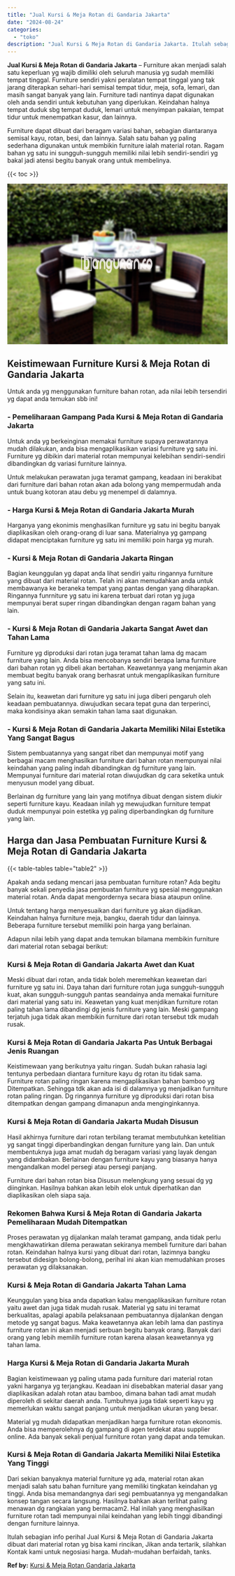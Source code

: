 ```yaml
---
title: "Jual Kursi & Meja Rotan di Gandaria Jakarta"
date: "2024-08-24"
categories: 
  - "toko"
description: "Jual Kursi & Meja Rotan di Gandaria Jakarta. Itulah sebagian info perihal Jual Kursi & Meja Rotan di Gandaria Jakarta dibuat dari material rotan yg bisa kami..."
---
```


**Jual Kursi & Meja Rotan di Gandaria Jakarta** – Furniture akan menjadi salah satu keperluan yg wajib dimiliki oleh seluruh manusia yg sudah memiliki tempat tinggal. Furniture sendiri yakni peralatan tempat tinggal yang tak jarang diterapkan sehari-hari semisal tempat tidur, meja, sofa, lemari, dan masih sangat banyak yang lain. Furniture tadi nantinya dapat digunakan oleh anda sendiri untuk kebutuhan yang diperlukan. Keindahan halnya tempat duduk sbg tempat duduk, lemari untuk menyimpan pakaian, tempat tidur untuk menempatkan kasur, dan lainnya.

Furniture dapat dibuat dari beragam variasi bahan, sebagian diantaranya semisal kayu, rotan, besi, dan lainnya. Salah satu bahan yg paling sederhana digunakan untuk membikin furniture ialah material rotan. Ragam bahan yg satu ini sungguh-sungguh memiliki nilai lebih sendiri-sendiri yg bakal jadi atensi begitu banyak orang untuk membelinya.

{{< toc >}}

![Jual Kursi & Meja Rotan di Gandaria Jakarta](/images/kursi-meja-rotan-murah53.png)

## Keistimewaan Furniture Kursi & Meja Rotan di Gandaria Jakarta

Untuk anda yg menggunakan furniture bahan rotan, ada nilai lebih tersendiri yg dapat anda temukan sbb ini!

### \- Pemeliharaan Gampang Pada Kursi & Meja Rotan di Gandaria Jakarta

Untuk anda yg berkeinginan memakai furniture supaya perawatannya mudah dilakukan, anda bisa mengaplikasikan variasi furniture yg satu ini. Furniture yg dibikin dari material rotan mempunyai kelebihan sendiri-sendiri dibandingkan dg variasi furniture lainnya.

Untuk melakukan perawatan juga teramat gampang, keadaan ini berakibat dari furniture dari bahan rotan akan ada bolong yang mempermudah anda untuk buang kotoran atau debu yg menempel di dalamnya.

### \- Harga Kursi & Meja Rotan di Gandaria Jakarta Murah

Harganya yang ekonimis menghasilkan furniture yg satu ini begitu banyak diaplikasikan oleh orang-orang di luar sana. Materialnya yg gampang didapat menciptakan furniture yg satu ini memiliki poin harga yg murah.

### \- Kursi & Meja Rotan di Gandaria Jakarta Ringan

Bagian keunggulan yg dapat anda lihat sendiri yaitu ringannya furniture yang dibuat dari material rotan. Telah ini akan memudahkan anda untuk membawanya ke beraneka tempat yang pantas dengan yang diharapkan. Ringannya funrniture yg satu ini karena terbuat dari rotan yg juga mempunyai berat super ringan dibandingkan dengan ragam bahan yang lain.

### \- Kursi & Meja Rotan di Gandaria Jakarta Sangat Awet dan Tahan Lama

Furniture yg diproduksi dari rotan juga teramat tahan lama dg macam furniture yang lain. Anda bisa mencobanya sendiri berapa lama furniture dari bahan rotan yg dibeli akan bertahan. Keawetannya yang menjamin akan membuat begitu banyak orang berhasrat untuk mengaplikasikan furniture yang satu ini.

Selain itu, keawetan dari furniture yg satu ini juga diberi pengaruh oleh keadaan pembuatannya. diwujudkan secara tepat guna dan terperinci, maka kondisinya akan semakin tahan lama saat digunakan.

### \- Kursi & Meja Rotan di Gandaria Jakarta Memiliki Nilai Estetika Yang Sangat Bagus

Sistem pembuatannya yang sangat ribet dan mempunyai motif yang berbagai macam menghasilkan furniture dari bahan rotan mempunyai nilai keindahan yang paling indah dibandingkan dg furniture yang lain. Mempunyai furniture dari material rotan diwujudkan dg cara seketika untuk menyusun model yang dibuat.

Berlainan dg furniture yang lain yang motifnya dibuat dengan sistem diukir seperti furniture kayu. Keadaan inilah yg mewujudkan furniture tempat duduk mempunyai poin estetika yg paling diperbandingkan dg furniture yang lain.

## Harga dan Jasa Pembuatan Furniture Kursi & Meja Rotan di Gandaria Jakarta

{{< table-tables table="table2" >}}

Apakah anda sedang mencari jasa pembuatan furniture rotan? Ada begitu banyak sekali penyedia jasa pembuatan furniture yg spesial menggunakan material rotan. Anda dapat mengordernya secara biasa ataupun online.

Untuk tentang harga menyesuaikan dari furniture yg akan dijadikan. Keindahan halnya furniture meja, bangku, daerah tidur dan lainnya. Beberapa furniture tersebut memiliki poin harga yang berlainan.

Adapun nilai lebih yang dapat anda temukan bilamana membikin furniture dari material rotan sebagai berikut:

### Kursi & Meja Rotan di Gandaria Jakarta Awet dan Kuat

Meski dibuat dari rotan, anda tidak boleh meremehkan keawetan dari furniture yg satu ini. Daya tahan dari furniture rotan juga sungguh-sungguh kuat, akan sungguh-sungguh pantas seandainya anda memakai furniture dari material yang satu ini. Keawetan yang kuat menjdikan furniture rotan paling tahan lama dibandingi dg jenis furniture yang lain. Meski gampang terjatuh juga tidak akan membikin furniture dari rotan tersebut tdk mudah rusak.

### Kursi & Meja Rotan di Gandaria Jakarta Pas Untuk Berbagai Jenis Ruangan

Keistimewaan yang berikutnya yaitu ringan. Sudah bukan rahasia lagi tentunya perbedaan diantara furniture kayu dg rotan itu tidak sama. Furniture rotan paling ringan karena mengaplikasikan bahan bamboo yg Ditempatkan. Sehingga tdk akan ada isi di dalamnya yg menjadikan furniture rotan paling ringan. Dg ringannya furniture yg diproduksi dari rotan bisa ditempatkan dengan gampang dimanapun anda menginginkannya.

### Kursi & Meja Rotan di Gandaria Jakarta Mudah Disusun

Hasil akhirnya furniture dari rotan terbilang teramat membutuhkan ketelitian yg sangat tinggi diperbandingkan dengan furniture yang lain. Dan untuk membentuknya juga amat mudah dg beragam variasi yang layak dengan yang didambakan. Berlainan dengan furniture kayu yang biasanya hanya mengandalkan model persegi atau persegi panjang.

Furniture dari bahan rotan bisa Disusun melengkung yang sesuai dg yg diinginkan. Hasilnya bahkan akan lebih elok untuk diperhatikan dan diaplikasikan oleh siapa saja.

### Rekomen Bahwa Kursi & Meja Rotan di Gandaria Jakarta Pemeliharaan Mudah Ditempatkan

Proses perawatan yg dijalankan malah teramat gampang, anda tidak perlu mengkhawatirkan dilema perawatan sekiranya membeli furniture dari bahan rotan. Keindahan halnya kursi yang dibuat dari rotan, lazimnya bangku tersebut didesign bolong-bolong, perihal ini akan kian memudahkan proses perawatan yg dilaksanakan.

### Kursi & Meja Rotan di Gandaria Jakarta Tahan Lama

Keunggulan yang bisa anda dapatkan kalau mengaplikasikan furniture rotan yaitu awet dan juga tidak mudah rusak. Material yg satu ini teramat berkualitas, apalagi apabila pelaksanaan pembuatannya dijalankan dengan metode yg sangat bagus. Maka keawetannya akan lebih lama dan pastinya furniture rotan ini akan menjadi serbuan begitu banyak orang. Banyak dari orang yang lebih memilih furniture rotan karena alasan keawetannya yg tahan lama.

### Harga Kursi & Meja Rotan di Gandaria Jakarta Murah

Bagian keistimewaan yg paling utama pada furniture dari material rotan yakni harganya yg terjangkau. Keadaan ini disebabkan material dasar yang diaplikasikan adalah rotan atau bamboo, dimana bahan tadi amat mudah diperoleh di sekitar daerah anda. Tumbuhnya juga tidak seperti kayu yg memerlukan waktu sangat panjang untuk menjadikan ukuran yang besar.

Material yg mudah didapatkan menjadikan harga furniture rotan ekonomis. Anda bisa memperolehnya dg gampang di agen terdekat atau supplier online. Ada banyak sekali penjual furniture rotan yang dapat anda temukan.

### Kursi & Meja Rotan di Gandaria Jakarta Memiliki Nilai Estetika Yang Tinggi

Dari sekian banyaknya material furniture yg ada, material rotan akan menjadi salah satu bahan furniture yang memiliki tingkatan keindahan yg tinggi. Anda bisa memandangnya dari segi pembuatannya yg mengandalkan konsep tangan secara langsung. Hasilnya bahkan akan terlihat paling menawan dg rangkaian yang bermacam2. Hal inilah yang menghasilkan furniture rotan tadi mempunyai nilai keindahan yang lebih tinggi dibandingi dengan furniture lainnya.

Itulah sebagian info perihal Jual Kursi & Meja Rotan di Gandaria Jakarta dibuat dari material rotan yg bisa kami rincikan, Jikan anda tertarik, silahkan Kontak kami untuk negosiasi harga. Mudah-mudahan berfaidah, tanks.

**Ref by:** [Kursi & Meja Rotan Gandaria Jakarta](https://id.wikipedia.org/wiki/Kursi)
